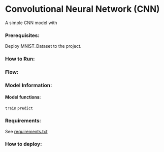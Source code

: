 # Convolutional Neural Network (CNN)

A simple CNN model with 

### Prerequisites:

Deploy MNIST_Dataset to the project.

### How to Run:



### Flow:


### Model Information:

#### Model functions:

`train`
`predict`


### Requirements: 

See [requirements.txt](requirements.txt)

### How to deploy:
